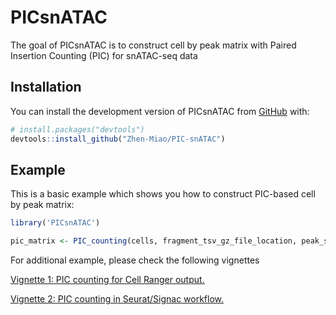 
<!-- README.md is generated from README.Rmd. Please edit that file -->

# PICsnATAC

<!-- badges: start -->
<!-- badges: end -->

The goal of PICsnATAC is to construct cell by peak matrix with Paired
Insertion Counting (PIC) for snATAC-seq data

## Installation

You can install the development version of PICsnATAC from
[GitHub](https://github.com/Zhen-Miao/PIC-snATAC) with:

``` r
# install.packages("devtools")
devtools::install_github("Zhen-Miao/PIC-snATAC")
```

## Example

This is a basic example which shows you how to construct PIC-based cell
by peak matrix:

``` r
library('PICsnATAC')

pic_matrix <- PIC_counting(cells, fragment_tsv_gz_file_location, peak_sets)
```
For additional example, please check the following vignettes 

[Vignette 1: PIC counting for Cell Ranger output.](https://htmlpreview.github.io/?https://github.com/Zhen-Miao/PIC-snATAC/blob/main/vignettes/vignette-1----PIC-counting-with-10X-Cell-Ranger-output.html)

[Vignette 2: PIC counting in Seurat/Signac workflow.](https://htmlpreview.github.io/?https://github.com/Zhen-Miao/PIC-snATAC/blob/main/vignettes/vignette-2----PIC-counting-in-Seurat-workflow.html)


